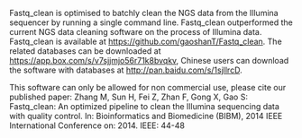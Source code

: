 Fastq_clean is optimised to batchly clean the NGS data from the Illumina sequencer by running a single command line. Fastq_clean outperformed the current NGS data cleaning software on the process of Illumina data. Fastq_clean is available at https://github.com/gaoshanT/Fastq_clean. The related databases can be downloaded at https://app.box.com/s/v7sjjmjo56r71k8bvqkv, Chinese users can download the software with databases at http://pan.baidu.com/s/1sjllrcD.

This software can only be allowed for non commercial use, please cite our published paper: Zhang M, Sun H, Fei Z, Zhan F, Gong X, Gao S: Fastq_clean: An optimized pipeline to clean the Illumina sequencing data with quality control. In: Bioinformatics and Biomedicine (BIBM), 2014 IEEE International Conference on: 2014. IEEE: 44-48